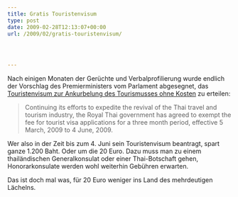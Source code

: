 ```yaml
---
title: Gratis Touristenvisum
type: post
date: 2009-02-28T12:13:07+00:00
url: /2009/02/gratis-touristenvisum/




---
```

Nach einigen Monaten der Gerüchte und Verbalprofilierung wurde endlich der Vorschlag des Premierministers vom Parlament abgesegnet, das [Touristenvisum zur Ankurbelung des Tourismusses ohne Kosten][1] zu erteilen:

> Continuing its efforts to expedite the revival of the Thai travel and tourism industry, the Royal Thai government has agreed to exempt the fee for tourist visa applications for a three month period, effective 5 March, 2009 to 4 June, 2009.

Wer also in der Zeit bis zum 4. Juni sein Touristenvisum beantragt, spart ganze 1.200 Baht. Oder um die 20 Euro. Dazu muss man zu einem thailändischen Generalkonsulat oder einer Thai-Botschaft gehen, Honorarkonsulate werden wohl weiterhin Gebühren erwarten.

Das ist doch mal was, für 20 Euro weniger ins Land des mehrdeutigen Lächelns.

 [1]: http://www.tatnews.org/latest_update/detail.asp?id=4235

